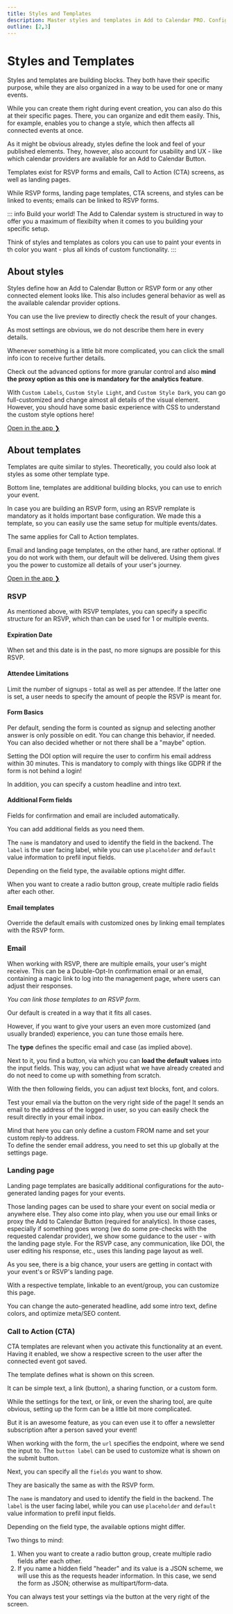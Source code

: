 ```yaml
---
title: Styles and Templates
description: Master styles and templates in Add to Calendar PRO. Configure visual design and functionality across events efficiently.
outline: [2,3]
---
```


# Styles and Templates
Styles and templates are building blocks. They both have their specific purpose, while they are also organized in a way to be used for one or many events.

While you can create them right during event creation, you can also do this at their specific pages. There, you can organize and edit them easily. This, for example, enables you to change a style, which then affects all connected events at once.

As it might be obvious already, styles define the look and feel of your published elements. They, however, also account for usability and UX - like which calendar providers are available for an Add to Calendar Button.

Templates exist for RSVP forms and emails, Call to Action (CTA) screens, as well as landing pages.

While RSVP forms, landing page templates, CTA screens, and styles can be linked to events; emails can be linked to RSVP forms.

::: info Build your world!
The Add to Calendar system is structured in way to offer you a maximum of flexibilty when it comes to you building your specific setup.

Think of styles and templates as colors you can use to paint your events in th color you want - plus all kinds of custom functionality.
:::

## About styles

Styles define how an Add to Calendar Button or RSVP form or any other connected element looks like. This also includes general behavior as well as the available calendar provider options.

You can use the live preview to directly check the result of your changes.

As most settings are obvious, we do not describe them here in every details.

Whenever something is a little bit more complicated, you can click the small info icon to receive further details.

Check out the advanced options for more granular control and also **mind the proxy option as this one is mandatory for the analytics feature**.

With `Custom Labels`, `Custom Style Light`, and `Custom Style Dark`, you can go full-customized and change almost all details of the visual element. However, you should have some basic experience with CSS to understand the custom style options here!

[Open in the app ❯](https://app.add-to-calendar-pro.com/styles)

## About templates

Templates are quite similar to styles. Theoretically, you could also look at styles as some other template type.

Bottom line, templates are additional building blocks, you can use to enrich your event.

In case you are building an RSVP form, using an RSVP remplate is mandatory as it holds important base configuration. We made this a template, so you can easily use the same setup for multiple events/dates.

The same applies for Call to Action templates.

Email and landing page templates, on the other hand, are rather optional. If you do not work with them, our default will be delivered. Using them gives you the power to customize all details of your user's journey.

[Open in the app ❯](https://app.add-to-calendar-pro.com/templates)

### RSVP

As mentioned above, with RSVP templates, you can specify a specific structure for an RSVP, which than can be used for 1 or multiple events.

#### Expiration Date

When set and this date is in the past, no more signups are possible for this RSVP.

#### Attendee Limitations

Limit the number of signups - total as well as per attendee. If the latter one is set, a user needs to specify the amount of people the RSVP is meant for.

#### Form Basics

Per default, sending the form is counted as signup and selecting another answer is only possible on edit. You can change this behavior, if needed.
You can also decided whether or not there shall be a "maybe" option.

Setting the DOI option will require the user to confirm his email address within 30 minutes. This is mandatory to comply with things like GDPR if the form is not behind a login!

In addition, you can specify a custom headline and intro text.

#### Additional Form fields

Fields for confirmation and email are included automatically.

You can add additional fields as you need them.

The `name` is mandatory and used to identify the field in the backend. The `label` is the user facing label, while you can use `placeholder` and `default` value information to prefil input fields.

Depending on the field type, the available options might differ.

When you want to create a radio button group, create multiple radio fields after each other.

#### Email templates

Override the default emails with customized ones by linking email templates with the RSVP form.

### Email

When working with RSVP, there are multiple emails, your user's might receive. This can be a Double-Opt-In confirmation email or an email, containing a magic link to log into the management page, where users can adjust their responses.

*You can link those templates to an RSVP form.*

Our default is created in a way that it fits all cases.

However, if you want to give your users an even more customized (and usually branded) experience, you can tune those emails here.

The **type** defines the specific email and case (as implied above).

Next to it, you find a button, via which you can **load the default values** into the input fields. This way, you can adjust what we have already created and do not need to come up with something from scratch.

With the then following fields, you can adjust text blocks, font, and colors.

Test your email via the button on the very right side of the page! It sends an email to the address of the logged in user, so you can easily check the result directly in your email inbox.

Mind that here you can only define a custom FROM name and set your custom reply-to address.  
To define the sender email address, you need to set this up globally at the settings page.

### Landing page

Landing page templates are basically additional configurations for the auto-generated landing pages for your events.

Those landing pages can be used to share your event on social media or anywhere else. They also come into play, when you use our email links or proxy the Add to Calendar Button (required for analytics). In those cases, especially if something goes wrong (we do some pre-checks with the requested calendar provider), we show some guidance to the user - with the landing page style.
For the RSVP case, any communication, like DOI, the user editing his response, etc., uses this landing page layout as well.

As you see, there is a big chance, your users are getting in contact with your event's or RSVP's landing page.

With a respective template, linkable to an event/group, you can customize this page.

You can change the auto-generated headline, add some intro text, define colors, and optimize meta/SEO content.

### Call to Action (CTA)

CTA templates are relevant when you activate this functionality at an event.
Having it enabled, we show a respective screen to the user after the connected event got saved.

The template defines what is shown on this screen.

It can be simple text, a link (button), a sharing function, or a custom form.

While the settings for the text, or link, or even the sharing tool, are quite obvious, setting up the form can be a little bit more complicated.

But it is an awesome feature, as you can even use it to offer a newsletter subscription after a person saved your event!

When working with the form, the `url` specifies the endpoint, where we send the input to. The `button label` can be used to customize what is shown on the submit button.

Next, you can specify all the `fields` you want to show.

They are basically the same as with the RSVP form.

The `name` is mandatory and used to identify the field in the backend. The `label` is the user facing label, while you can use `placeholder` and `default` value information to prefil input fields.

Depending on the field type, the available options might differ.

Two things to mind:
1. When you want to create a radio button group, create multiple radio fields after each other.
2. If you name a hidden field "header" and its value is a JSON scheme, we will use this as the requests header information. In this case, we send the form as JSON; otherwise as multipart/form-data.

You can always test your settings via the button at the very right of the screen.

